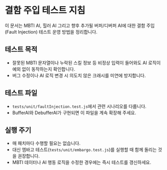 # 결함 주입 테스트 지침

이 문서는 MBTI AI, 힐러 AI 그리고 향후 추가될 버퍼/디버퍼 AI에 대한 결함 주입(Fault Injection) 테스트 운영 방법을 정리합니다.

## 테스트 목적
- 잘못된 MBTI 문자열이나 누락된 스킬 정보 등 비정상 입력이 들어와도 AI 로직이 예외 없이 동작하는지 확인합니다.
- 버그 수정이나 AI 로직 변경 시 의도치 않은 크래시를 미연에 방지합니다.

## 테스트 파일
 - `tests/unit/faultInjection.test.js`에서 관련 시나리오를 다룹니다.
- BufferAI와 DebufferAI가 구현되면 이 파일을 계속 확장해 주세요.

## 실행 주기
- 매 패치마다 수행할 필요는 없습니다.
 - 대신 엠바고 테스트(`tests/unit/embargo.test.js`)를 실행할 때 함께 돌리는 것을 권장합니다.
- MBTI 데이터나 AI 행동 로직을 수정한 경우에는 즉시 테스트를 갱신하세요.

